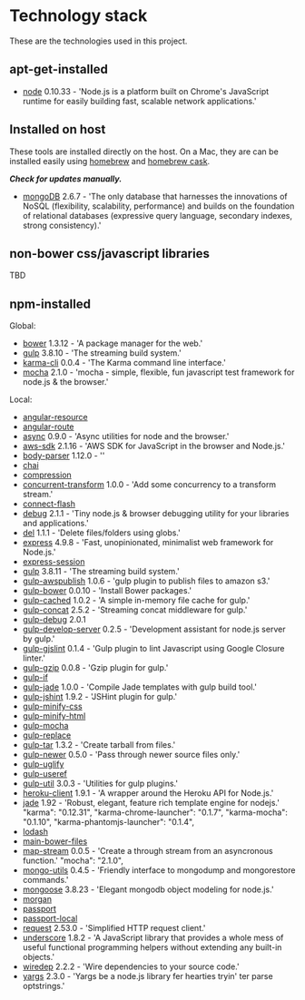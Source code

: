 # Technology stack

These are the technologies used in this project.

## apt-get-installed

- [node](http://nodejs.org/) 0.10.33 - 'Node.js is a platform built on Chrome's JavaScript runtime for easily building fast, scalable network applications.'

## Installed on host

These tools are installed directly on the host.  On a Mac, they are can be installed easily using [homebrew](http://brew.sh/) and [homebrew cask](http://caskroom.io/).

***Check for updates manually.***

- [mongoDB](http://www.mongodb.org/) 2.6.7 - 'The only database that harnesses the innovations of NoSQL (flexibility, scalability, performance) and builds on the foundation of relational databases (expressive query language, secondary indexes, strong consistency).'

## non-bower css/javascript libraries

TBD

## npm-installed

Global:

- [bower](http://bower.io/) 1.3.12 - 'A package manager for the web.'
- [gulp](http://gulpjs.com/) 3.8.10 - 'The streaming build system.'
- [karma-cli](https://github.com/karma-runner/karma-cli) 0.0.4 - 'The Karma command line interface.'
- [mocha](https://github.com/mochajs/mocha) 2.1.0 - 'mocha - simple, flexible, fun javascript test framework for node.js & the browser.'

Local:

- [angular-resource]()
- [angular-route]()
- [async](https://github.com/caolan/async) 0.9.0 - 'Async utilities for node and the browser.'
- [aws-sdk]() 2.1.16 - 'AWS SDK for JavaScript in the browser and Node.js.'
- [body-parser]() 1.12.0 - ''
- [chai]()
- [compression]()
- [concurrent-transform](https://github.com/segmentio/concurrent-transform) 1.0.0 - 'Add some concurrency to a transform stream.'
- [connect-flash]()
- [debug](https://github.com/visionmedia/debug) 2.1.1 - 'Tiny node.js & browser debugging utility for your libraries and applications.'
- [del](https://github.com/sindresorhus/del) 1.1.1 - 'Delete files/folders using globs.'
- [express](http://expressjs.com/) 4.9.8 - 'Fast, unopinionated, minimalist web framework for Node.js.'
- [express-session]()
- [gulp](http://gulpjs.com/) 3.8.11 - 'The streaming build system.'
- [gulp-awspublish](https://github.com/pgherveou/gulp-awspublish) 1.0.6 - 'gulp plugin to publish files to amazon s3.'
- [gulp-bower](https://github.com/zont/gulp-bower) 0.0.10 - 'Install Bower packages.'
- [gulp-cached](https://github.com/wearefractal/gulp-cached) 1.0.2 - 'A simple in-memory file cache for gulp.'
- [gulp-concat](https://github.com/wearefractal/gulp-concat) 2.5.2 - 'Streaming concat middleware for gulp.'
- [gulp-debug]() 2.0.1
- [gulp-develop-server](https://github.com/narirou/gulp-develop-server) 0.2.5 - 'Development assistant for node.js server by gulp.'
- [gulp-gjslint](https://github.com/TomSeldon/gulp-gjslint) 0.1.4 - 'Gulp plugin to lint Javascript using Google Closure linter.'
- [gulp-gzip](https://github.com/jstuckey/gulp-gzip) 0.0.8 - 'Gzip plugin for gulp.'
- [gulp-if]()
- [gulp-jade](https://github.com/phated/gulp-jade) 1.0.0 - 'Compile Jade templates with gulp build tool.'
- [gulp-jshint](https://github.com/spalger/gulp-jshint) 1.9.2 - 'JSHint plugin for gulp.'
- [gulp-minify-css]()
- [gulp-minify-html]()
- [gulp-mocha]()
- [gulp-replace]()
- [gulp-tar](https://github.com/sindresorhus/gulp-tar) 1.3.2 - 'Create tarball from files.'
- [gulp-newer](https://github.com/tschaub/gulp-newer) 0.5.0 - 'Pass through newer source files only.'
- [gulp-uglify]()
- [gulp-useref]()
- [gulp-util](https://github.com/gulpjs/gulp-util) 3.0.3 - 'Utilities for gulp plugins.'
- [heroku-client](https://github.com/heroku/node-heroku-client) 1.9.1 - 'A wrapper around the Heroku API for Node.js.'
- [jade](http://jade-lang.com/) 1.92 - 'Robust, elegant, feature rich template engine for nodejs.'
    "karma": "0.12.31",
    "karma-chrome-launcher": "0.1.7",
    "karma-mocha": "0.1.10",
    "karma-phantomjs-launcher": "0.1.4",
- [lodash]()
- [main-bower-files]()
- [map-stream]() 0.0.5 - 'Create a through stream from an asyncronous function.'
    "mocha": "2.1.0",
- [mongo-utils]() 0.4.5 - 'Friendly interface to mongodump and mongorestore commands.'
- [mongoose](http://mongoosejs.com/) 3.8.23 - 'Elegant mongodb object modeling for node.js.'
- [morgan]()
- [passport]()
- [passport-local]()
- [request]() 2.53.0 - 'Simplified HTTP request client.'
- [underscore](http://underscorejs.org/) 1.8.2 - 'A JavaScript library that provides a whole mess of useful functional programming helpers without extending any built-in objects.'
- [wiredep](https://github.com/taptapship/wiredep) 2.2.2 - 'Wire dependencies to your source code.'
- [yargs](https://github.com/chevex/yargs) 2.3.0 - 'Yargs be a node.js library fer hearties tryin' ter parse optstrings.'
